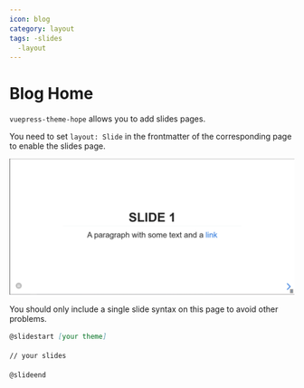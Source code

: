 ```yaml
---
icon: blog
category: layout
tags: -slides
  -layout
---
```


# Blog Home

`vuepress-theme-hope` allows you to add slides pages.

You need to set `layout: Slide` in the frontmatter of the corresponding page to enable the slides page.

![Slide page screenshot](./assets/slides.png)

You should only include a single slide syntax on this page to avoid other problems.

```md
@slidestart [your theme]

// your slides

@slideend
```
